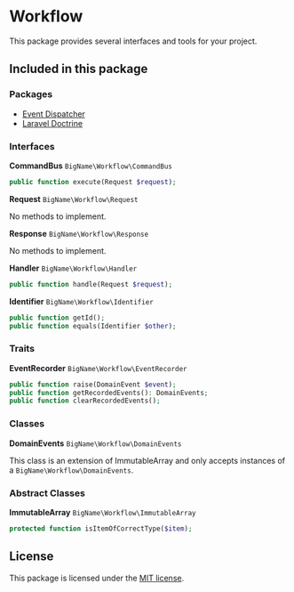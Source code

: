 # Workflow

This package provides several interfaces and tools for your project.

## Included in this package

### Packages

* [Event Dispatcher](https://github.com/heybigname/event-dispatcher)
* [Laravel Doctrine](https://github.com/mitchellvanw/laravel-doctrine)

### Interfaces

**CommandBus** `BigName\Workflow\CommandBus`
```php
public function execute(Request $request);
```

**Request** `BigName\Workflow\Request`

No methods to implement.

**Response** `BigName\Workflow\Response`

No methods to implement.

**Handler** `BigName\Workflow\Handler`
```php
public function handle(Request $request);
```

**Identifier** `BigName\Workflow\Identifier`
```php
public function getId();
public function equals(Identifier $other);
```

### Traits

**EventRecorder** `BigName\Workflow\EventRecorder`
```php
public function raise(DomainEvent $event);
public function getRecordedEvents(): DomainEvents;
public function clearRecordedEvents();
```

### Classes

**DomainEvents** `BigName\Workflow\DomainEvents`

This class is an extension of ImmutableArray and only accepts instances of a `BigName\Workflow\DomainEvents`.

### Abstract Classes

**ImmutableArray** `BigName\Workflow\ImmutableArray`
```php
protected function isItemOfCorrectType($item);
```

## License

This package is licensed under the [MIT license](https://github.com/heybigname/workflow/blob/master/LICENSE).